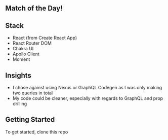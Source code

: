 ## Match of the Day!

## Stack

- React (from Create React App)
- React Router DOM
- Chakra UI
- Apollo Client
- Moment

## Insights

- I chose against using Nexus or GraphQL Codegen as I was only making two queries in total
- My code could be cleaner, especially with regards to GraphQL and prop drilling

## Getting Started

To get started, clone this repo
